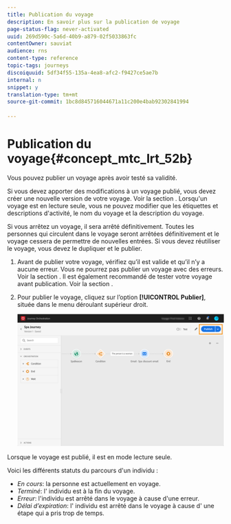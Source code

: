 ```yaml
---
title: Publication du voyage
description: En savoir plus sur la publication de voyage
page-status-flag: never-activated
uuid: 269d590c-5a6d-40b9-a879-02f5033863fc
contentOwner: sauviat
audience: rns
content-type: reference
topic-tags: journeys
discoiquuid: 5df34f55-135a-4ea8-afc2-f9427ce5ae7b
internal: n
snippet: y
translation-type: tm+mt
source-git-commit: 1bc8d845716044671a11c200e4bab92302841994

---
```



# Publication du voyage{#concept_mtc_lrt_52b}

Vous pouvez publier un voyage après avoir testé sa validité.

Si vous devez apporter des modifications à un voyage publié, vous devez créer une nouvelle version de votre voyage. Voir la section [](../building-journeys/journey-versions.md). Lorsqu&#39;un voyage est en lecture seule, vous ne pouvez modifier que les étiquettes et descriptions d&#39;activité, le nom du voyage et la description du voyage.

Si vous arrêtez un voyage, il sera arrêté définitivement. Toutes les personnes qui circulent dans le voyage seront arrêtées définitivement et le voyage cessera de permettre de nouvelles entrées. Si vous devez réutiliser le voyage, vous devez le dupliquer et le publier.

1. Avant de publier votre voyage, vérifiez qu’il est valide et qu’il n’y a aucune erreur. Vous ne pourrez pas publier un voyage avec des erreurs. Voir la section [](../about/troubleshooting.md#section_h3q_kqk_fhb). Il est également recommandé de tester votre voyage avant publication. Voir la section [](../building-journeys/testing-the-journey.md).
1. Pour publier le voyage, cliquez sur l’option **[!UICONTROL Publier]**, située dans le menu déroulant supérieur droit.

   ![](../assets/journeyuc1_18.png)

Lorsque le voyage est publié, il est en mode lecture seule.

Voici les différents statuts du parcours d&#39;un individu :

* _En cours_: la personne est actuellement en voyage.
* _Terminé_: l&#39; individu est à la fin du voyage.
* _Erreur_: l&#39;individu est arrêté dans le voyage à cause d&#39;une erreur.
* _Délai d’expiration_: l&#39; individu est arrêté dans le voyage à cause d&#39; une étape qui a pris trop de temps.